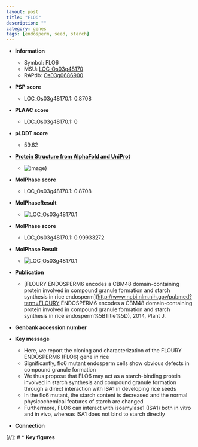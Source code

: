 ```yaml
---
layout: post
title: "FLO6"
description: ""
category: genes
tags: [endosperm, seed, starch]
---
```


* **Information**  
    + Symbol: FLO6  
    + MSU: [LOC_Os03g48170](http://rice.plantbiology.msu.edu/cgi-bin/ORF_infopage.cgi?orf=LOC_Os03g48170)  
    + RAPdb: [Os03g0686900](http://rapdb.dna.affrc.go.jp/viewer/gbrowse_details/irgsp1?name=Os03g0686900)  

* **PSP score**  
    + LOC_Os03g48170.1: 0.8708 

* **PLAAC score**  
    + LOC_Os03g48170.1: 0 

* **pLDDT score**
    + 59.62

* **[Protein Structure from AlphaFold and UniProt](https://www.uniprot.org/uniprotkb/Q10F03/entry#structure)**
    + ![image](https://ricepsp.github.io/images/Q1/AF-Q10F03-F1.png))

* **MolPhase score**
    + LOC_Os03g48170.1: 0.8708

* **MolPhaseResult**
    + ![LOC_Os03g48170.1](https://ricepsp.github.io/pictures/LOC_Os03g/LOC_Os03g48170.1.png)

* **MolPhase score**
    + LOC_Os03g48170.1: 0.99933272

* **MolPhase Result**
    + ![LOC_Os03g48170.1](https://304243504.github.io/Pictures/LOC_Os03g/LOC_Os03g48170.1.png)

* **Publication**  
    + [FLOURY ENDOSPERM6 encodes a CBM48 domain-containing protein involved in compound granule formation and starch synthesis in rice endosperm](http://www.ncbi.nlm.nih.gov/pubmed?term=FLOURY ENDOSPERM6 encodes a CBM48 domain-containing protein involved in compound granule formation and starch synthesis in rice endosperm%5BTitle%5D), 2014, Plant J.

* **Genbank accession number**  

* **Key message**  
    + Here, we report the cloning and characterization of the FLOURY ENDOSPERM6 (FLO6) gene in rice
    + Significantly, flo6 mutant endosperm cells show obvious defects in compound granule formation
    + We thus propose that FLO6 may act as a starch-binding protein involved in starch synthesis and compound granule formation through a direct interaction with ISA1 in developing rice seeds
    + In the flo6 mutant, the starch content is decreased and the normal physicochemical features of starch are changed
    + Furthermore, FLO6 can interact with isoamylase1 (ISA1) both in vitro and in vivo, whereas ISA1 does not bind to starch directly

* **Connection**  

[//]: # * **Key figures**  


